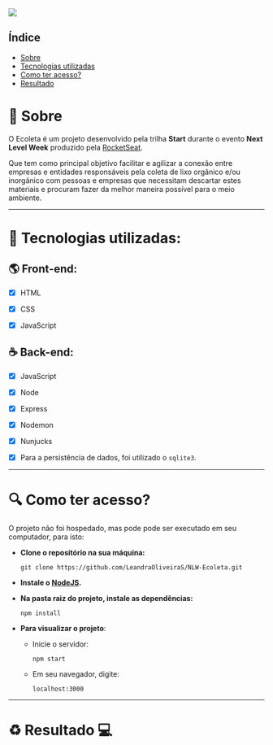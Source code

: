 <img src="https://raw.githubusercontent.com/LeandraOliveiraS/NLW-Ecoleta/a57c84b4b5d2f0c0a0025fc6014a371d8295c5e3/public/icones/logo.svg">

## Índice

- [Sobre](#sobre)
- [Tecnologias utilizadas](#tecnologias-utilizadas)
- [Como ter acesso?](#como-ter-acesso?)
- [Resultado](#resultado)

# :bookmark: Sobre

O Ecoleta é um projeto desenvolvido pela trilha **Start** durante o evento **Next Level Week** produzido pela [RocketSeat](https://rocketseat.com.br/).

Que tem como principal objetivo facilitar e agilizar a conexão entre empresas e entidades responsáveis pela coleta de lixo orgânico e/ou inorgânico com pessoas e empresas que necessitam descartar estes materiais e procuram fazer da melhor maneira possível para o meio ambiente.

---

# :rocket: Tecnologias utilizadas:


  ## :earth_americas: Front-end:

  - [X] HTML
  - [X] CSS
  - [X] JavaScript


  ## :coffee: Back-end:

  - [X] JavaScript
  - [X] Node
  - [X] Express
  - [X] Nodemon
  - [X] Nunjucks
  - [X] Para a persistência de dados, foi utilizado o `sqlite3`.


---
# :mag: Como ter acesso?

O projeto não foi hospedado, mas pode pode ser executado em seu computador, para isto:

- **Clone o repositório na sua máquina:**

  ```git clone https://github.com/LeandraOliveiraS/NLW-Ecoleta.git```

- **Instale o [NodeJS](https://nodejs.org/en/download/).**

- **Na pasta raiz do projeto, instale as dependências:**

  ```npm install```

- **Para visualizar o projeto**:
  -   Inicie o servidor:
  
      ```npm start```
  - Em seu navegador, digite:
  
    ```localhost:3000```
    
---

# :recycle: Resultado :computer:
